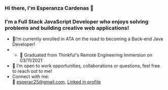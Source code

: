### Hi there, I'm Esperanza Cardenas 👋

### I'm a Full Stack JavaScript Developer who enjoys solving problems and building creative web applications!

- 🌱I’m currently enrolled in ATA on the road to becoming a Back-end Java Developer!
- - :star2: Graduated from Thinkful's Remote Engineering Immersion on 03/11/2021
- :open_hands: I’m open to work opportunities, collaborations or questions, feel free to reach out to me! 
- Connect with me:  
:e-mail: esperac25@gmail.com, 
 <a href="https://www.linkedin.com/in/esperanza-cardenas/">Linked in profile</a>


